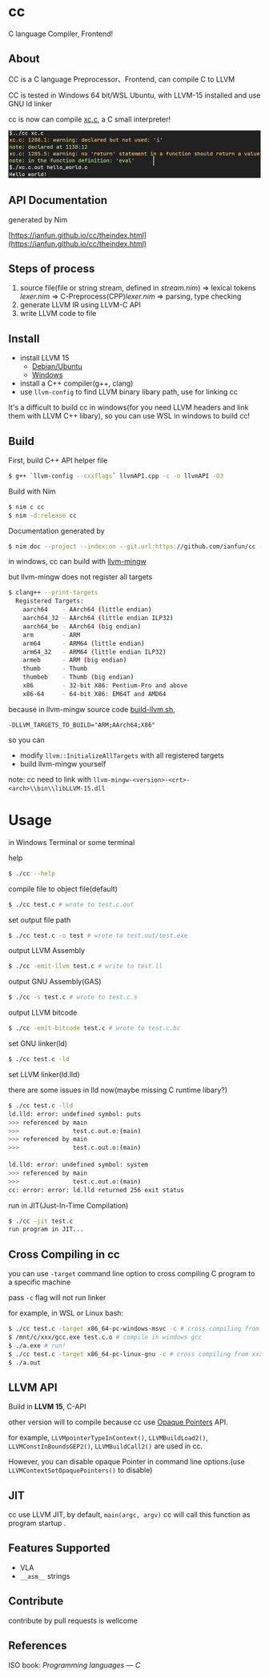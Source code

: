 # cc

C language Compiler, Frontend!

## About

CC is a C language Preprocessor、Frontend, can compile C to LLVM

CC is tested in Windows 64 bit/WSL Ubuntu, with LLVM-15 installed and use GNU ld linker

cc is now can compile [xc.c](https://github.com/lotabout/write-a-C-interpreter), a C small interpreter!

![](screenshots.png)

## API Documentation

generated by Nim

[https://ianfun.github.io/cc/theindex.html](https://ianfun.github.io/cc/theindex.html)

## Steps of process

1. source file(file or string stream, defined in *stream.nim*) => lexical tokens *lexer.nim* => C-Preprocess(CPP)*lexer.nim* => parsing, type checking
2. generate LLVM IR using LLVM-C API
3. write LLVM code to file

## Install

* install LLVM 15
  - [Debian/Ubuntu](https://apt.llvm.org/)
  - [Windows](https://github.com/llvm/llvm-project/releases)
* install a C++ compiler(g++, clang)
* use `llvm-config` to find LLVM binary libary path, use for linking cc

It's a difficult to build cc in windows(for you need LLVM headers and link them with LLVM C++ libary), so you can use WSL in windows to build cc!

## Build

First, build C++ API helper file

```bash
$ g++ `llvm-config --cxxflags` llvmAPI.cpp -c -o llvmAPI -O3
```

Build with Nim

```bash
$ nim c cc
$ nim -d:release cc
```

Documentation generated by

```bash
$ nim doc --project --index:on --git.url:https://github.com/ianfun/cc --git.commit:master cc.nim
```

in windows, cc can build with [llvm-mingw](https://github.com/mstorsjo/llvm-mingw)

but llvm-mingw does not register all targets

```bash
$ clang++ --print-targets
  Registered Targets:
    aarch64    - AArch64 (little endian)
    aarch64_32 - AArch64 (little endian ILP32)
    aarch64_be - AArch64 (big endian)
    arm        - ARM
    arm64      - ARM64 (little endian)
    arm64_32   - ARM64 (little endian ILP32)
    armeb      - ARM (big endian)
    thumb      - Thumb
    thumbeb    - Thumb (big endian)
    x86        - 32-bit X86: Pentium-Pro and above
    x86-64     - 64-bit X86: EM64T and AMD64
```

because in llvm-mingw source code [build-llvm.sh](https://github.com/mstorsjo/llvm-mingw/blob/master/build-llvm.sh), 

```
-DLLVM_TARGETS_TO_BUILD="ARM;AArch64;X86"
```

so you can

* modify `llvm::InitializeAllTargets` with all registered targets
* build llvm-mingw yourself

note: cc need to link with `llvm-mingw-<version>-<crt>-<arch>\\bin\\libLLVM-15.dll`

# Usage

in Windows Terminal or some terminal

help

```bash
$ ./cc --help
```

compile file to object file(default)

```bash
$ ./cc test.c # wrote to test.c.out
```

set output file path

```bash
$ ./cc test.c -o test # wrote to test.out/test.exe
```

output LLVM Assembly

```bash
$ ./cc -emit-llvm test.c # write to test.ll
```
output GNU Assembly(GAS)

```bash
$ ./cc -s test.c # wrote to test.c.s
```

output LLVM bitcode

```bash
$ ./cc -emit-bitcode test.c # wrote to test.c.bc
```

set GNU linker(ld)

```bash
$ ./cc test.c -ld
```

set LLVM linker(ld.lld)

there are some issues in lld now(maybe missing C runtime libary?)

```bash
$ ./cc test.c -lld
ld.lld: error: undefined symbol: puts                                                                                         
>>> referenced by main                                                                                                        
>>>               test.c.out.o:(main)                                                                                         
>>> referenced by main                                                                                                        
>>>               test.c.out.o:(main)                                                                                         
                                                                                                                              
ld.lld: error: undefined symbol: system                                                                                       
>>> referenced by main                                                                                                        
>>>               test.c.out.o:(main)                                                                                         
cc: error: error: ld.lld returned 256 exit status
```

run in JIT(Just-In-Time Compilation)

```bash
$ ./cc -jit test.c
run program in JIT...
```

## Cross Compiling in cc

you can use `-target` command line option to cross compiling C program to a specific machine

pass `-c` flag will not run linker

for example, in WSL or Linux bash:

```bash
$ ./cc test.c -target x86_64-pc-windows-msvc -c # cross compiling from x86_64-pc-linux-gnu to x86_64-pc-windows-msvc
$ /mnt/c/xxx/gcc.exe test.c.o # compile in windows gcc
$ ./a.exe # run!
$ ./cc test.c -target x86_64-pc-linux-gnu -c # cross compiling from xxx target to to x86_64-pc-linux-gnu
$ ./a.out
```

## LLVM API

Build in **LLVM 15**, C-API

other version will to compile because cc use [Opaque Pointers](https://llvm.org/docs/OpaquePointers.html) API.

for example, `LLVMpointerTypeInContext()`, `LLVMBuildLoad2()`, `LLVMConstInBoundsGEP2()`, `LLVMBuildCall2()` are used in cc.

However, you can disable opaque Pointer in command line options.(use `LLVMContextSetOpaquePointers()` to disable)

## JIT

cc use LLVM JIT, by default, `main(argc, argv)` cc will call this function as program startup .

## Features Supported

* VLA
* `__asm__` strings

## Contribute

contribute by pull requests is wellcome

## References

ISO book: *Programming languages — C*
